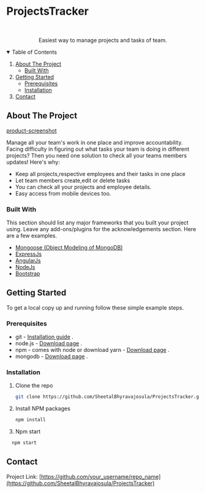 # ProjectsTracker

<!-- PROJECT LOGO -->
<br />
<p align="center">
  <p align="center">
    Easiest way to manage projects and tasks of team.
  </p>
</p>

<!-- TABLE OF CONTENTS -->
<details open="open">
  <summary>Table of Contents</summary>
  <ol>
    <li>
      <a href="#about-the-project">About The Project</a>
      <ul>
        <li><a href="#built-with">Built With</a></li>
      </ul>
    </li>
    <li>
      <a href="#getting-started">Getting Started</a>
      <ul>
        <li><a href="#prerequisites">Prerequisites</a></li>
        <li><a href="#installation">Installation</a></li>
      </ul>
    </li>
    <li><a href="#contact">Contact</a></li>
  </ol>
</details>



<!-- ABOUT THE PROJECT -->
## About The Project

[product-screenshot](./images/productScreenshot.PNG)

Manage all your team's work in one place and improve accountability.
Facing difficulty in figuring out what tasks your team is doing in different projects? Then you need one solution to check all your teams members updates!
Here's why:
* Keep all projects,respective employees and their tasks in one place
* Let team members create,edit or delete tasks
* You can check all your projects and employee details.
* Easy access from mobile devices too.

### Built With

This section should list any major frameworks that you built your project using. Leave any add-ons/plugins for the acknowledgements section. Here are a few examples.
* [Mongoose (Object Modeling of MongoDB)](https://mongoosejs.com)
* [ExpressJs](https://expressjs.com)
* [AngularJs](https://angularjs.org)
* [NodeJs](https://nodejs.org/en)
* [Bootstrap](https://getbootstrap.com)



<!-- GETTING STARTED -->
## Getting Started

To get a local copy up and running follow these simple example steps.

### Prerequisites


- git - [Installation guide](https://www.linode.com/docs/development/version-control/how-to-install-git-on-linux-mac-and-windows/) .
- node.js - [Download page](https://nodejs.org/en/download/) .
- npm - comes with node or download yarn - [Download page](https://yarnpkg.com/lang/en/docs/install) .
- mongodb - [Download page](https://www.mongodb.com/download-center/community) .

### Installation

1. Clone the repo
   ```sh
   git clone https://github.com/SheetalBhyravajosula/ProjectsTracker.git
   ```
2. Install NPM packages
   ```sh
   npm install
   ```
3. Npm start
 ```sh
   npm start
   ```
   
<!-- CONTACT -->
## Contact

Project Link: [https://github.com/your_username/repo_name](https://github.com/SheetalBhyravajosula/ProjectsTracker)
